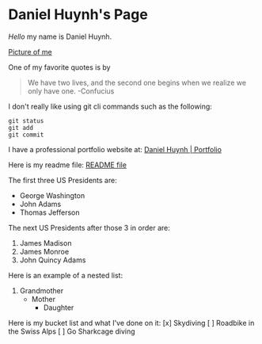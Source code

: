 # Daniel Huynh's Page

*Hello* my name is Daniel Huynh.

[Picture of me](../daniel.png)

One of my favorite quotes is by
> We have two lives, and the second one begins when we realize we only have one.
> -Confucius

I don't really like using git cli commands such as the following:
```
git status
git add
git commit
```

I have a professional portfolio website at:
[Daniel Huynh | Portfolio](https://danielhuynh.co/)

Here is my readme file:
[README file](../README.md.md)

The first three US Presidents are:
- George Washington
- John Adams
- Thomas Jefferson

The next US Presidents after those 3 in order are:
1. James Madison
2. James Monroe
3. John Quincy Adams

Here is an example of a nested list:
1. Grandmother
   - Mother
     - Daughter

Here is my bucket list and what I've done on it:
[x] Skydiving
[ ] Roadbike in the Swiss Alps
[ ] Go Sharkcage diving